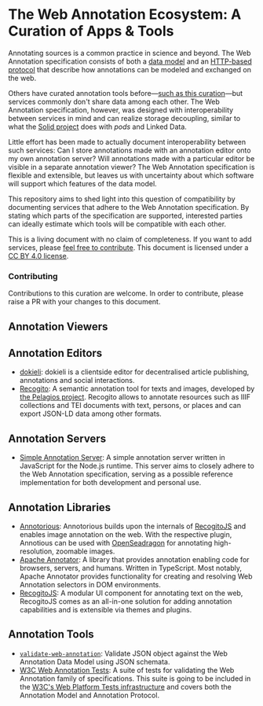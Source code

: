 # The Web Annotation Ecosystem: A Curation of Apps & Tools

Annotating sources is a common practice in science and beyond. The Web Annotation specification consists of both a [data model](https://www.w3.org/TR/annotation-model/) and an [HTTP-based protocol](https://www.w3.org/TR/annotation-protocol/) that describe how annotations can be modeled and exchanged on the web.

Others have curated annotation tools before—[such as this curation](https://github.com/taivop/awesome-data-annotation)—but services commonly don't share data among each other. The Web Annotation specification, however, was designed with interoperability between services in mind and can realize storage decoupling, similar to what the [Solid project](https://solidproject.org) does with _pods_ and Linked Data.

Little effort has been made to actually document interoperability between such services: Can I store annotations made with an annotation editor onto my own annotation server? Will annotations made with a particular editor be visible in a separate annotation viewer? The Web Annotation specification is flexible and extensible, but leaves us with uncertainty about which software will support which features of the data model.

This repository aims to shed light into this question of compatibility by documenting services that adhere to the Web Annotation specification. By stating which parts of the specification are supported, interested parties can ideally estimate which tools will be compatible with each other.

This is a living document with no claim of completeness. If you want to add services, please [feel free to contribute](#contributing). This document is licensed under a [CC BY 4.0 license](https://creativecommons.org/licenses/by/4.0/).

### Contributing

Contributions to this curation are welcome. In order to contribute, please raise a PR with your changes to this document.

## Annotation Viewers

## Annotation Editors

* [dokieli](https://github.com/linkeddata/dokieli): dokieli is a clientside editor for decentralised article publishing, annotations and social interactions.
* [Recogito](https://recogito.pelagios.org): A semantic annotation tool for texts and images, developed by [the Pelagios project](http://commons.pelagios.org). Recogito allows to annotate resources such as IIIF collections and TEI documents with text, persons, or places and can export JSON-LD data among other formats.

## Annotation Servers

* [Simple Annotation Server](https://github.com/falafeljan/simple-annotation-server): A simple annotation server written in JavaScript for the Node.js runtime. This server aims to closely adhere to the Web Annotation specification, serving as a possible reference implementation for both development and personal use.

## Annotation Libraries

* [Annotorious](https://recogito.github.io/annotorious/): Annotorious builds upon the internals of [RecogitoJS](https://github.com/recogito/recogito-js) and enables image annotation on the web. With the respective plugin, Annotious can be used with [OpenSeadragon](https://openseadragon.github.io) for annotating high-resolution, zoomable images.
* [Apache Annotator](https://github.com/apache/incubator-annotator): A library that provides annotation enabling code for browsers, servers, and humans. Written in TypeScript. Most notably, Apache Annotator provides functionality for creating and resolving Web Annotation selectors in DOM environments.
* [RecogitoJS](https://github.com/recogito/recogito-js): A modular UI component for annotating text on the web, RecogitoJS comes as an all-in-one solution for adding annotation capabilities and is extensible via themes and plugins.

## Annotation Tools

* [`validate-web-annotation`](https://github.com/falafeljan/validate-web-annotation): Validate JSON object against the Web Annotation Data Model using JSON schemata.
* [W3C Web Annotation Tests](https://github.com/w3c/web-annotation-tests): A suite of tests for validating the Web Annotation family of specifications. This suite is going to be included in the [W3C's Web Platform Tests infrastructure](https://github.com/web-platform-tests/wpt) and covers both the Annotation Model and Annotation Protocol.

